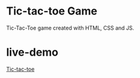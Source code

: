 # Tic-tac-toe Game

Tic-Tac-Toe game created with HTML, CSS and JS.

# live-demo

[Tic-tac-toe](https://juanbraco.github.io/tic-tac-toe/)

